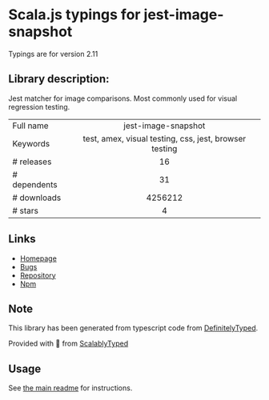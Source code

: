 
# Scala.js typings for jest-image-snapshot

Typings are for version 2.11

## Library description:
Jest matcher for image comparisons. Most commonly used for visual regression testing.

|                    |                 |
| ------------------ | :-------------: |
| Full name          | jest-image-snapshot |
| Keywords           | test, amex, visual testing, css, jest, browser testing |
| # releases         | 16 |
| # dependents       | 31 |
| # downloads        | 4256212 |
| # stars            | 4 |

## Links
- [Homepage](https://github.com/americanexpress/jest-image-snapshot#readme)
- [Bugs](https://github.com/americanexpress/jest-image-snapshot/issues)
- [Repository](https://github.com/americanexpress/jest-image-snapshot)
- [Npm](https://www.npmjs.com/package/jest-image-snapshot)
    


## Note
This library has been generated from typescript code from [DefinitelyTyped](https://definitelytyped.org).

Provided with :purple_heart: from [ScalablyTyped](https://github.com/oyvindberg/ScalablyTyped)

## Usage
See [the main readme](../../readme.md) for instructions.


